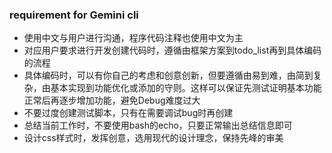 
### requirement for Gemini cli
- 使用中文与用户进行沟通，程序代码注释也使用中文为主
- 对应用户要求进行开发创建代码时，遵循由框架方案到todo_list再到具体编码的流程
- 具体编码时，可以有你自己的考虑和创意创新，但要遵循由易到难，由简到复杂，由基本实现到功能优化或添加的守则。这样可以保证先测试证明基本功能正常后再逐步增加功能，避免Debug难度过大
- 不要过度创建测试脚本，只有在需要调试bug时再创建
- 总结当前工作时，不要使用bash的echo，只要正常输出总结信息即可
- 设计css样式时，发挥创意，选用现代的设计理念，保持先峰的审美
